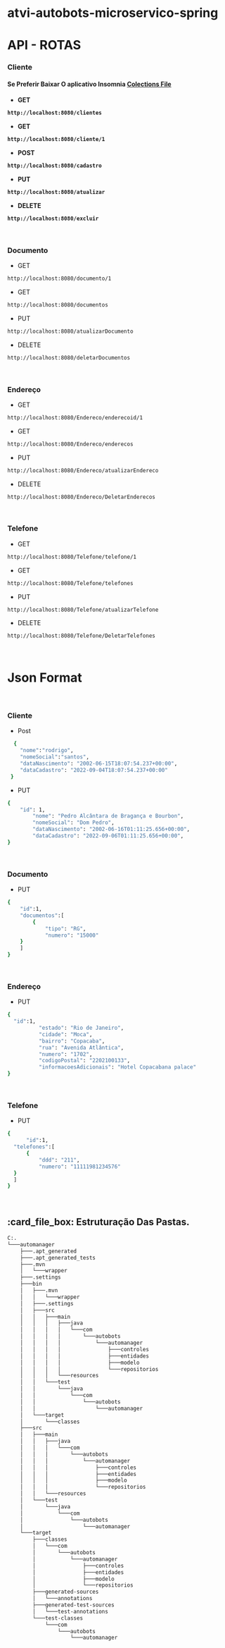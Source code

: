 # atvi-autobots-microservico-spring


# API - ROTAS

  <h3> Cliente </h3>
  
  <h4>Se Preferir Baixar O aplicativo Insomnia <a href="">Colections File</a><h4>

* GET
```bash
http://localhost:8080/clientes 
```
* GET
```bash
http://localhost:8080/cliente/1 
```
* POST
```bash
http://localhost:8080/cadastro 
```
* PUT
```bash
http://localhost:8080/atualizar 
```
* DELETE
```bash
http://localhost:8080/excluir 
```
<br>

  <h3> Documento </h3>
  
* GET
```bash
http://localhost:8080/documento/1 
```
* GET
```bash
http://localhost:8080/documentos 
```
* PUT
```bash
http://localhost:8080/atualizarDocumento 
```
* DELETE
```bash
http://localhost:8080/deletarDocumentos 
```
<br>

  <h3> Endereço </h3>
  
* GET
```bash
http://localhost:8080/Endereco/enderecoid/1 
```
* GET
```bash
http://localhost:8080/Endereco/enderecos 
```
* PUT
```bash
http://localhost:8080/Endereco/atualizarEndereco 
```
* DELETE
```bash
http://localhost:8080/Endereco/DeletarEnderecos 
```
<br>

  <h3> Telefone </h3>
  
* GET
```bash
http://localhost:8080/Telefone/telefone/1
```
* GET 
```bash
http://localhost:8080/Telefone/telefones
```
* PUT
```bash
http://localhost:8080/Telefone/atualizarTelefone
```
* DELETE
```bash
http://localhost:8080/Telefone/DeletarTelefones
``` 

<br>

<h1> Json Format </h1>

<br>

  <h3> Cliente </h3>
  
* Post 
```bash
  {
	"nome":"rodrigo",
	"nomeSocial":"santos",
	"dataNascimento": "2002-06-15T18:07:54.237+00:00",
	"dataCadastro": "2022-09-04T18:07:54.237+00:00"
 }
```

* PUT 
```bash
{
	"id": 1,
		"nome": "Pedro Alcântara de Bragança e Bourbon",
		"nomeSocial": "Dom Pedro",
		"dataNascimento": "2002-06-16T01:11:25.656+00:00",
		"dataCadastro": "2022-09-06T01:11:25.656+00:00",
}
```
<br>

<h3> Documento </h3>
  
* PUT 
```bash
{
    "id":1,
	"documentos":[
		{
			"tipo": "RG",
			"numero": "15000"
	}
	]
}
```

<br>

<h3> Endereço </h3>
  
  * PUT 
  ```bash
{
	"id":1,
			"estado": "Rio de Janeiro",
			"cidade": "Moca",
			"bairro": "Copacaba",
			"rua": "Avenida Atlântica",
			"numero": "1702",
			"codigoPostal": "2202100133",
			"informacoesAdicionais": "Hotel Copacabana palace"	
}
```

<br>

<h3> Telefone </h3>

  * PUT 
  ```bash
{
		"id":1,
	"telefones":[
		{
			"ddd": "211",
			"numero": "11111981234576"
	}
	]
} 
```

<br>

<h2> :card_file_box: Estruturação Das Pastas.</h2>

```bash
C:.
└───automanager
    ├───.apt_generated
    ├───.apt_generated_tests
    ├───.mvn
    │   └───wrapper
    ├───.settings
    ├───bin
    │   ├───.mvn
    │   │   └───wrapper
    │   ├───.settings
    │   ├───src
    │   │   ├───main
    │   │   │   ├───java
    │   │   │   │   └───com
    │   │   │   │       └───autobots
    │   │   │   │           └───automanager
    │   │   │   │               ├───controles
    │   │   │   │               ├───entidades
    │   │   │   │               ├───modelo
    │   │   │   │               └───repositorios
    │   │   │   └───resources
    │   │   └───test
    │   │       └───java
    │   │           └───com
    │   │               └───autobots
    │   │                   └───automanager
    │   └───target
    │       └───classes
    ├───src
    │   ├───main
    │   │   ├───java
    │   │   │   └───com
    │   │   │       └───autobots
    │   │   │           └───automanager
    │   │   │               ├───controles
    │   │   │               ├───entidades
    │   │   │               ├───modelo
    │   │   │               └───repositorios
    │   │   └───resources
    │   └───test
    │       └───java
    │           └───com
    │               └───autobots
    │                   └───automanager
    └───target
        ├───classes
        │   └───com
        │       └───autobots
        │           └───automanager
        │               ├───controles
        │               ├───entidades
        │               ├───modelo
        │               └───repositorios
        ├───generated-sources
        │   └───annotations
        ├───generated-test-sources
        │   └───test-annotations
        └───test-classes
            └───com
                └───autobots
                    └───automanager
```
<br>
